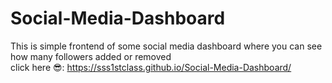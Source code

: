 # Social-Media-Dashboard
This is simple frontend of some social media dashboard where you can see how many followers added or removed
<br>
click here 😎: https://sss1stclass.github.io/Social-Media-Dashboard/
